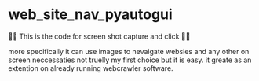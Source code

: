 # web_site_nav_pyautogui

 🏴‍☠️ This is the code for screen shot capture and click  🏴‍☠️

more specifically it can use images to nevaigate websies and any other on screen neccessaties not truelly my first choice but it is easy. it greate as an extention on already running webcrawler software. 
